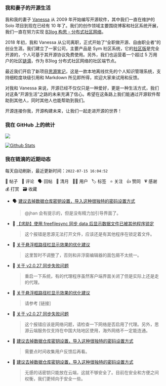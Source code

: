 ### 我和妻子的开源生活

我和我的妻子 [Vanessa](https://github.com/Vanessa219) 从 2009 年开始编写开源软件，其中我们一直在维护的 Solo 项目到现在已经有 10 年了。我们的创作领域主要围绕博客和社区系统开展，我们一直在努力实现 [B3log 构思 - 分布式社区网络](https://ld246.com/article/1546941897596)。

2018 年初，我和 Vanessa 从公司离职，正式开始了“全职做开源、自由职业者”的创业生涯。我们建立了一家公司，主要产品是 Sym 社区系统，它的[社区版](https://github.com/88250/symphony)是完全开源的，个人可基于其开源协议免费使用。另外，我们也运营着一个超过 5 万用户的社区[链滴](https://ld246.com)，作为 B3log 分布式社区网络的社区端节点。

最近我们开启了新项目[思源笔记](https://github.com/siyuan-note/siyuan)，这是一款本地离线优先的个人知识管理系统，支持细粒度块级引用和 Markdown 所见即所得，欢迎大家来试用和反馈。

对我和 Vanessa 来说，开源已经不仅仅只是一种爱好，更是一种生活方式，我们对这条“开源生活”之路的未来充满了信心。希望在这条路上我们能通过开源软件帮助到其他人，同时其他人也能帮助到我们。

开源连接你我，开源构建未来，让我们一起走进开源的世界！

### 我在 GitHub 上的统计

<a title="Hits" target="_blank" href="https://github.com/88250/88250"><img src="https://hits.b3log.org/88250/88250.svg"></a>

[![Github Stats](https://github-readme-stats.vercel.app/api?username=88250&theme=tokyonight&show_icons=true)](https://github.com/88250)

<!--events start -->

### 我在链滴的近期动态

每天自动刷新，最近更新时间：`2022-07-15 16:04:52`

📝 帖子 &nbsp; 💬 评论 &nbsp; 🗣 回帖 &nbsp; 🌙 清月 &nbsp; 👨‍💻 用户 &nbsp; 🏷️ 标签 &nbsp; ⭐️ 关注 &nbsp; 👍 赞同 &nbsp; 💗 感谢 &nbsp; 💰 打赏 &nbsp; 🗃 收藏

* 🗣 [建议去掉数据仓库密钥设置，导入这种很独特的密码设置方式](https://ld246.com/article/1657841409253/comment/1657848150467#comments)

  > @jhan 会有提示的，但是没有精力加引导界面了。
* 💬 [【求助】使用 freefilesync 同步 data 后显示数据文件已被其他程序锁定](https://ld246.com/article/1657468786727/comment/1657860167963#comments)

  > 这个报错是思源无法打开文件，应该还是有其他程序在锁定着文件。
* 💬 [关于悬浮框路径栏显示效果的优化建议](https://ld246.com/article/1657850128232/comment/1657857026402#comments)

  > 这里暂时不调整了，否则和非浮窗编辑器的面包屑不太统一。
* 💬 [关于 v2.0.27 同步失败问题](https://ld246.com/article/1657849712421/comment/1657851069120#comments)

  > 重启一下系统，有的代理程序虽然客户端界面关闭了但是实际上还是走的代理。
* 💬 [关于悬浮框路径栏显示效果的优化建议](https://ld246.com/article/1657850128232/comment/1657850290850#comments)

  > 请参考 [链接]
* 💬 [关于 v2.0.27 同步失败问题](https://ld246.com/article/1657849712421/comment/1657850212702#comments)

  > 这个报错应该是网络问题，请检查一下网络是否启用了代理。另外，思源云端服务仅支持在中国大陆地区使用，海外网络不一定能连通。
* 💬 [建议去掉数据仓库密钥设置，导入这种很独特的密码设置方式](https://ld246.com/article/1657841409253/comment/1657848150467#comments)

  > 需要点时间收集用户反馈后再看。
* 💬 [建议去掉数据仓库密钥设置，导入这种很独特的密码设置方式](https://ld246.com/article/1657841409253/comment/1657844379621#comments)

  > 无感的话密钥只能放在云端，这就不够安全了。目前在安全和方便之间权衡，我们更倾向于安全一些。


<!--events end -->
